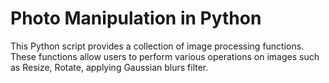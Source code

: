 # Photo Manipulation in Python

This Python script provides a collection of image processing functions. These functions allow users to perform various operations on images such as Resize, Rotate, applying Gaussian blurs filter.
